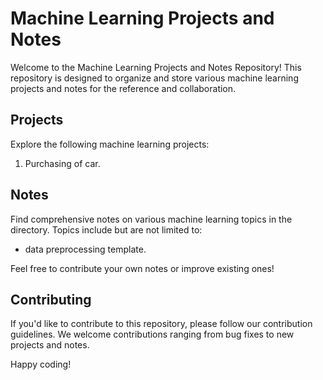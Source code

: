 # Machine Learning Projects and Notes

Welcome to the Machine Learning Projects and Notes Repository! This repository is designed to organize and store various machine learning projects and notes for the reference and collaboration.

## Projects

Explore the following machine learning projects:

1. Purchasing of car.

## Notes

Find comprehensive notes on various machine learning topics in the directory. Topics include but are not limited to:

- data preprocessing template.

Feel free to contribute your own notes or improve existing ones!

## Contributing

If you'd like to contribute to this repository, please follow our contribution guidelines. We welcome contributions ranging from bug fixes to new projects and notes.

Happy coding!
